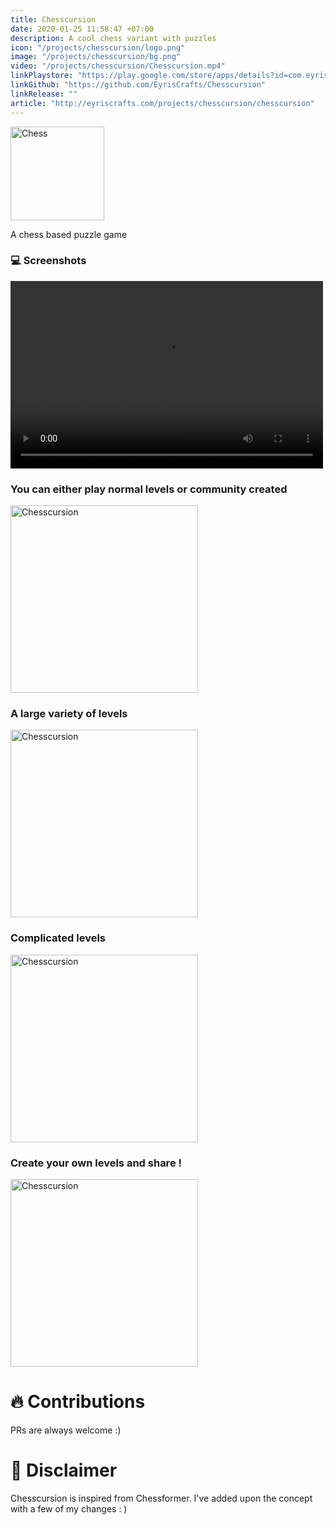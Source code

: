 ```yaml
---
title: Chesscursion
date: 2020-01-25 11:58:47 +07:00
description: A cool chess variant with puzzles
icon: "/projects/chesscursion/logo.png"
image: "/projects/chesscursion/bg.png"
video: "/projects/chesscursion/Chesscursion.mp4"
linkPlaystore: "https://play.google.com/store/apps/details?id=com.eyriscrafts.chesscursion"
linkGithub: "https://github.com/EyrisCrafts/Chesscursion"
linkRelease: ""
article: "http://eyriscrafts.com/projects/chesscursion/chesscursion"
---
```


<div class="flex flex-col items-center gap-4 mb-10"> 
  <img src="/projects/chesscursion/logo.png" width='150px' alt="Chess" >

A chess based puzzle game
</div>

<h3 class="mb-5 mt-10"> 💻 Screenshots </h3>

<div> </div>

<div class="flex flex-row justify-center mb-5">
  <video width="500" height="300" controls>
  <source src="/projects/chesscursion/sr1.mp4" type="video/mp4">
Your browser does not support the video tag.
</video>

 </div>

<h3 class="mb-5 mt-10"> You can either play normal levels or community created </h3>

<div class="flex flex-row justify-center mb-5">
  <img src="/projects/chesscursion/ss1.jpg" width='300px' alt="Chesscursion">
</div>


<h3 class="mb-5 mt-10"> A large variety of levels </h3>

<div class="flex flex-row justify-center mb-5">
  <img src="/projects/chesscursion/ss2.jpg" width='300px' alt="Chesscursion">
</div>

<h3 class="mb-5 mt-10"> Complicated levels </h3>

<div class="flex flex-row justify-center mb-5">
  <img src="/projects/chesscursion/ss3.jpg" width='300px' alt="Chesscursion">
</div>

<h3 class="mb-5 mt-10"> Create your own levels and share ! </h3>

<div class="flex flex-row justify-center mb-5">
  <img src="/projects/chesscursion/ss4.jpg" width='300px' alt="Chesscursion">
</div>

<h1 class="mb-5 mt-10"> 🔥 Contributions </h1>

PRs are always welcome :)

<h1 class="mb-5 mt-10"> 👾 Disclaimer </h1>

Chesscursion is inspired from Chessformer. I've added upon the concept with a few of my changes : )

<div class="mb-10"> </div>